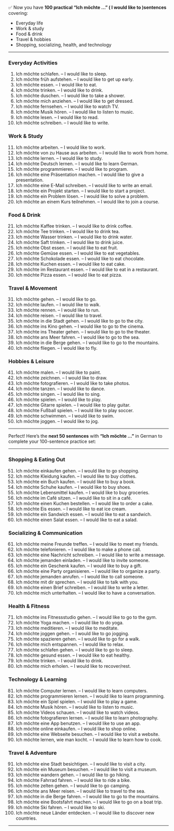 ✅ Now you have **100 practical “Ich möchte …” ( I would like to )sentences** covering:

* Everyday life
* Work & study
* Food & drink
* Travel & hobbies
* Shopping, socializing, health, and technology

---

### Everyday Activities

1. Ich möchte schlafen. – I would like to sleep.
2. Ich möchte früh aufstehen. – I would like to get up early.
3. Ich möchte essen. – I would like to eat.
4. Ich möchte trinken. – I would like to drink.
5. Ich möchte duschen. – I would like to take a shower.
6. Ich möchte mich anziehen. – I would like to get dressed.
7. Ich möchte fernsehen. – I would like to watch TV.
8. Ich möchte Musik hören. – I would like to listen to music.
9. Ich möchte lesen. – I would like to read.
10. Ich möchte schreiben. – I would like to write.

### Work & Study

11. Ich möchte arbeiten. – I would like to work.
12. Ich möchte von zu Hause aus arbeiten. – I would like to work from home.
13. Ich möchte lernen. – I would like to study.
14. Ich möchte Deutsch lernen. – I would like to learn German.
15. Ich möchte programmieren. – I would like to program.
16. Ich möchte eine Präsentation machen. – I would like to give a presentation.
17. Ich möchte eine E-Mail schreiben. – I would like to write an email.
18. Ich möchte ein Projekt starten. – I would like to start a project.
19. Ich möchte ein Problem lösen. – I would like to solve a problem.
20. Ich möchte an einem Kurs teilnehmen. – I would like to join a course.

### Food & Drink

21. Ich möchte Kaffee trinken. – I would like to drink coffee.
22. Ich möchte Tee trinken. – I would like to drink tea.
23. Ich möchte Wasser trinken. – I would like to drink water.
24. Ich möchte Saft trinken. – I would like to drink juice.
25. Ich möchte Obst essen. – I would like to eat fruit.
26. Ich möchte Gemüse essen. – I would like to eat vegetables.
27. Ich möchte Schokolade essen. – I would like to eat chocolate.
28. Ich möchte Kuchen essen. – I would like to eat cake.
29. Ich möchte im Restaurant essen. – I would like to eat in a restaurant.
30. Ich möchte Pizza essen. – I would like to eat pizza.

### Travel & Movement

31. Ich möchte gehen. – I would like to go.
32. Ich möchte laufen. – I would like to walk.
33. Ich möchte rennen. – I would like to run.
34. Ich möchte reisen. – I would like to travel.
35. Ich möchte in die Stadt gehen. – I would like to go to the city.
36. Ich möchte ins Kino gehen. – I would like to go to the cinema.
37. Ich möchte ins Theater gehen. – I would like to go to the theater.
38. Ich möchte ans Meer fahren. – I would like to go to the sea.
39. Ich möchte in die Berge gehen. – I would like to go to the mountains.
40. Ich möchte fliegen. – I would like to fly.

### Hobbies & Leisure

41. Ich möchte malen. – I would like to paint.
42. Ich möchte zeichnen. – I would like to draw.
43. Ich möchte fotografieren. – I would like to take photos.
44. Ich möchte tanzen. – I would like to dance.
45. Ich möchte singen. – I would like to sing.
46. Ich möchte spielen. – I would like to play.
47. Ich möchte Gitarre spielen. – I would like to play guitar.
48. Ich möchte Fußball spielen. – I would like to play soccer.
49. Ich möchte schwimmen. – I would like to swim.
50. Ich möchte joggen. – I would like to jog.

---

Perfect! Here’s the **next 50 sentences** with **“Ich möchte …”** in German to complete your 100-sentence practice set:

---

### Shopping & Eating Out

51. Ich möchte einkaufen gehen. – I would like to go shopping.
52. Ich möchte Kleidung kaufen. – I would like to buy clothes.
53. Ich möchte ein Buch kaufen. – I would like to buy a book.
54. Ich möchte Schuhe kaufen. – I would like to buy shoes.
55. Ich möchte Lebensmittel kaufen. – I would like to buy groceries.
56. Ich möchte im Café sitzen. – I would like to sit in a café.
57. Ich möchte einen Kuchen bestellen. – I would like to order a cake.
58. Ich möchte Eis essen. – I would like to eat ice cream.
59. Ich möchte ein Sandwich essen. – I would like to eat a sandwich.
60. Ich möchte einen Salat essen. – I would like to eat a salad.

### Socializing & Communication

61. Ich möchte meine Freunde treffen. – I would like to meet my friends.
62. Ich möchte telefonieren. – I would like to make a phone call.
63. Ich möchte eine Nachricht schreiben. – I would like to write a message.
64. Ich möchte jemanden einladen. – I would like to invite someone.
65. Ich möchte ein Geschenk kaufen. – I would like to buy a gift.
66. Ich möchte eine Party organisieren. – I would like to organize a party.
67. Ich möchte jemanden anrufen. – I would like to call someone.
68. Ich möchte mit dir sprechen. – I would like to talk with you.
69. Ich möchte einen Brief schreiben. – I would like to write a letter.
70. Ich möchte mich unterhalten. – I would like to have a conversation.

### Health & Fitness

71. Ich möchte ins Fitnessstudio gehen. – I would like to go to the gym.
72. Ich möchte Yoga machen. – I would like to do yoga.
73. Ich möchte meditieren. – I would like to meditate.
74. Ich möchte joggen gehen. – I would like to go jogging.
75. Ich möchte spazieren gehen. – I would like to go for a walk.
76. Ich möchte mich entspannen. – I would like to relax.
77. Ich möchte schlafen gehen. – I would like to go to sleep.
78. Ich möchte gesund essen. – I would like to eat healthy.
79. Ich möchte trinken. – I would like to drink.
80. Ich möchte mich erholen. – I would like to recover/rest.

### Technology & Learning

81. Ich möchte Computer lernen. – I would like to learn computers.
82. Ich möchte programmieren lernen. – I would like to learn programming.
83. Ich möchte ein Spiel spielen. – I would like to play a game.
84. Ich möchte Musik hören. – I would like to listen to music.
85. Ich möchte Videos schauen. – I would like to watch videos.
86. Ich möchte fotografieren lernen. – I would like to learn photography.
87. Ich möchte eine App benutzen. – I would like to use an app.
88. Ich möchte online einkaufen. – I would like to shop online.
89. Ich möchte eine Webseite besuchen. – I would like to visit a website.
90. Ich möchte lernen, wie man kocht. – I would like to learn how to cook.

### Travel & Adventure

91. Ich möchte eine Stadt besichtigen. – I would like to visit a city.
92. Ich möchte ein Museum besuchen. – I would like to visit a museum.
93. Ich möchte wandern gehen. – I would like to go hiking.
94. Ich möchte Fahrrad fahren. – I would like to ride a bike.
95. Ich möchte zelten gehen. – I would like to go camping.
96. Ich möchte ans Meer reisen. – I would like to travel to the sea.
97. Ich möchte in die Berge fahren. – I would like to go to the mountains.
98. Ich möchte eine Bootsfahrt machen. – I would like to go on a boat trip.
99. Ich möchte Ski fahren. – I would like to ski.
100. Ich möchte neue Länder entdecken. – I would like to discover new countries.

---

